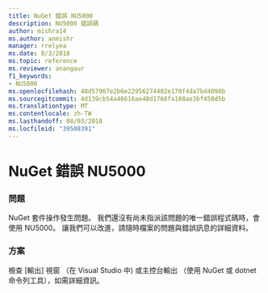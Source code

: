 ```yaml
---
title: NuGet 錯誤 NU5000
description: NU5000 錯誤碼
author: mishra14
ms.author: anmishr
manager: rrelyea
ms.date: 8/3/2018
ms.topic: reference
ms.reviewer: anangaur
f1_keywords:
- NU5000
ms.openlocfilehash: 48d57967e2b6e22956274402e170f4da7bd4098b
ms.sourcegitcommit: 4d139cb54a46616ae48d1768fa108ae3bf450d5b
ms.translationtype: MT
ms.contentlocale: zh-TW
ms.lasthandoff: 08/03/2018
ms.locfileid: "39508391"
---
```

# <a name="nuget-error-nu5000"></a>NuGet 錯誤 NU5000

### <a name="issue"></a>問題

NuGet 套件操作發生問題。 我們還沒有尚未指派該問題的唯一錯誤程式碼時，會使用 NU5000。 讓我們可以改進，請隨時檔案的問題與錯誤訊息的詳細資料。


### <a name="solution"></a>方案

檢查 [輸出] 視窗 （在 Visual Studio 中) 或主控台輸出 （使用 NuGet 或 dotnet 命令列工具），如需詳細資訊。


